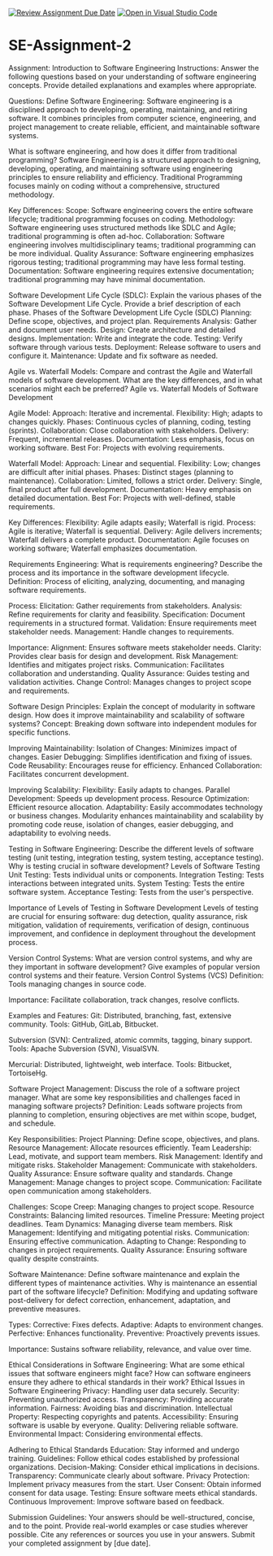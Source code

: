 [![Review Assignment Due Date](https://classroom.github.com/assets/deadline-readme-button-24ddc0f5d75046c5622901739e7c5dd533143b0c8e959d652212380cedb1ea36.svg)](https://classroom.github.com/a/-ucQIGTc)
[![Open in Visual Studio Code](https://classroom.github.com/assets/open-in-vscode-718a45dd9cf7e7f842a935f5ebbe5719a5e09af4491e668f4dbf3b35d5cca122.svg)](https://classroom.github.com/online_ide?assignment_repo_id=15198677&assignment_repo_type=AssignmentRepo)
# SE-Assignment-2
Assignment: Introduction to Software Engineering
Instructions:
Answer the following questions based on your understanding of software engineering concepts. Provide detailed explanations and examples where appropriate.

Questions:
Define Software Engineering:
Software engineering is a disciplined approach to developing, operating, maintaining, and retiring software. It combines principles from computer science, engineering, and project management to create reliable, efficient, and maintainable software systems.


What is software engineering, and how does it differ from traditional programming?
Software Engineering is a structured approach to designing, developing, operating, and maintaining software using engineering principles to ensure reliability and efficiency.
Traditional Programming focuses mainly on coding without a comprehensive, structured methodology.

Key Differences:
Scope: Software engineering covers the entire software lifecycle; traditional programming focuses on coding.
Methodology: Software engineering uses structured methods like SDLC and Agile; traditional programming is often ad-hoc.
Collaboration: Software engineering involves multidisciplinary teams; traditional programming can be more individual.
Quality Assurance: Software engineering emphasizes rigorous testing; traditional programming may have less formal testing.
Documentation: Software engineering requires extensive documentation; traditional programming may have minimal documentation.


Software Development Life Cycle (SDLC):
Explain the various phases of the Software Development Life Cycle. Provide a brief description of each phase.
Phases of the Software Development Life Cycle (SDLC)
Planning: Define scope, objectives, and project plan.
Requirements Analysis: Gather and document user needs.
Design: Create architecture and detailed designs.
Implementation: Write and integrate the code.
Testing: Verify software through various tests.
Deployment: Release software to users and configure it.
Maintenance: Update and fix software as needed.


Agile vs. Waterfall Models:
Compare and contrast the Agile and Waterfall models of software development. What are the key differences, and in what scenarios might each be preferred?
Agile vs. Waterfall Models of Software Development

Agile Model:
Approach: Iterative and incremental.
Flexibility: High; adapts to changes quickly.
Phases: Continuous cycles of planning, coding, testing (sprints).
Collaboration: Close collaboration with stakeholders.
Delivery: Frequent, incremental releases.
Documentation: Less emphasis, focus on working software.
Best For: Projects with evolving requirements.

Waterfall Model:
Approach: Linear and sequential.
Flexibility: Low; changes are difficult after initial phases.
Phases: Distinct stages (planning to maintenance).
Collaboration: Limited, follows a strict order.
Delivery: Single, final product after full development.
Documentation: Heavy emphasis on detailed documentation.
Best For: Projects with well-defined, stable requirements.

Key Differences:
Flexibility: Agile adapts easily; Waterfall is rigid.
Process: Agile is iterative; Waterfall is sequential.
Delivery: Agile delivers increments; Waterfall delivers a complete product.
Documentation: Agile focuses on working software; Waterfall emphasizes documentation.


Requirements Engineering:
What is requirements engineering? Describe the process and its importance in the software development lifecycle.
Definition: Process of eliciting, analyzing, documenting, and managing software requirements.

Process:
Elicitation: Gather requirements from stakeholders.
Analysis: Refine requirements for clarity and feasibility.
Specification: Document requirements in a structured format.
Validation: Ensure requirements meet stakeholder needs.
Management: Handle changes to requirements.

Importance:
Alignment: Ensures software meets stakeholder needs.
Clarity: Provides clear basis for design and development.
Risk Management: Identifies and mitigates project risks.
Communication: Facilitates collaboration and understanding.
Quality Assurance: Guides testing and validation activities.
Change Control: Manages changes to project scope and requirements.


Software Design Principles:
Explain the concept of modularity in software design. How does it improve maintainability and scalability of software systems?
Concept: Breaking down software into independent modules for specific functions.

Improving Maintainability:
Isolation of Changes: Minimizes impact of changes.
Easier Debugging: Simplifies identification and fixing of issues.
Code Reusability: Encourages reuse for efficiency.
Enhanced Collaboration: Facilitates concurrent development.

Improving Scalability:
Flexibility: Easily adapts to changes.
Parallel Development: Speeds up development process.
Resource Optimization: Efficient resource allocation.
Adaptability: Easily accommodates technology or business changes.
Modularity enhances maintainability and scalability by promoting code reuse, isolation of changes, easier debugging, and adaptability to evolving needs.


Testing in Software Engineering:
Describe the different levels of software testing (unit testing, integration testing, system testing, acceptance testing). Why is testing crucial in software development?
Levels of Software Testing
Unit Testing: Tests individual units or components.
Integration Testing: Tests interactions between integrated units.
System Testing: Tests the entire software system.
Acceptance Testing: Tests from the user's perspective.


Importance of Levels of Testing in Software Development
Levels of testing are crucial for ensuring software: dug detection, quality assurance, risk mitigation, validation of requirements, verification of design, continuous improvement, and confidence in deployment throughout the development process.

Version Control Systems:
What are version control systems, and why are they important in software development? Give examples of popular version control systems and their feature.
Version Control Systems (VCS)
Definition: Tools managing changes in source code.

Importance: Facilitate collaboration, track changes, resolve conflicts.

Examples and Features:
Git:
Distributed, branching, fast, extensive community.
Tools: GitHub, GitLab, Bitbucket.

Subversion (SVN):
Centralized, atomic commits, tagging, binary support.
Tools: Apache Subversion (SVN), VisualSVN.

Mercurial:
Distributed, lightweight, web interface.
Tools: Bitbucket, TortoiseHg.


Software Project Management:
Discuss the role of a software project manager. What are some key responsibilities and challenges faced in managing software projects?
Definition: Leads software projects from planning to completion, ensuring objectives are met within scope, budget, and schedule.

Key Responsibilities:
Project Planning: Define scope, objectives, and plans.
Resource Management: Allocate resources efficiently.
Team Leadership: Lead, motivate, and support team members.
Risk Management: Identify and mitigate risks.
Stakeholder Management: Communicate with stakeholders.
Quality Assurance: Ensure software quality and standards.
Change Management: Manage changes to project scope.
Communication: Facilitate open communication among stakeholders.

Challenges:
Scope Creep: Managing changes to project scope.
Resource Constraints: Balancing limited resources.
Timeline Pressure: Meeting project deadlines.
Team Dynamics: Managing diverse team members.
Risk Management: Identifying and mitigating potential risks.
Communication: Ensuring effective communication.
Adapting to Change: Responding to changes in project requirements.
Quality Assurance: Ensuring software quality despite constraints.


Software Maintenance:
Define software maintenance and explain the different types of maintenance activities. Why is maintenance an essential part of the software lifecycle?
Definition: Modifying and updating software post-delivery for defect correction, enhancement, adaptation, and preventive measures.

Types:
Corrective: Fixes defects.
Adaptive: Adapts to environment changes.
Perfective: Enhances functionality.
Preventive: Proactively prevents issues.

Importance: Sustains software reliability, relevance, and value over time.


Ethical Considerations in Software Engineering:
What are some ethical issues that software engineers might face? How can software engineers ensure they adhere to ethical standards in their work?
Ethical Issues in Software Engineering
Privacy: Handling user data securely.
Security: Preventing unauthorized access.
Transparency: Providing accurate information.
Fairness: Avoiding bias and discrimination.
Intellectual Property: Respecting copyrights and patents.
Accessibility: Ensuring software is usable by everyone.
Quality: Delivering reliable software.
Environmental Impact: Considering environmental effects.

Adhering to Ethical Standards
Education: Stay informed and undergo training.
Guidelines: Follow ethical codes established by professional organizations.
Decision-Making: Consider ethical implications in decisions.
Transparency: Communicate clearly about software.
Privacy Protection: Implement privacy measures from the start.
User Consent: Obtain informed consent for data usage.
Testing: Ensure software meets ethical standards.
Continuous Improvement: Improve software based on feedback.



Submission Guidelines:
Your answers should be well-structured, concise, and to the point.
Provide real-world examples or case studies wherever possible.
Cite any references or sources you use in your answers.
Submit your completed assignment by [due date].
